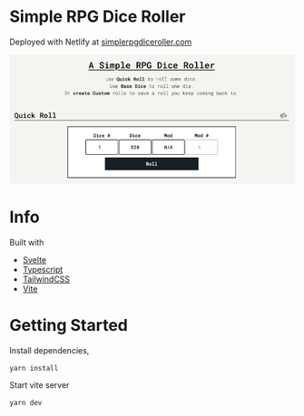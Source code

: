 # Simple RPG Dice Roller

Deployed with Netlify at [simplerpgdiceroller.com](https://simplerpgdiceroller.com/)

[![alt Simple RPG Dice Roller Screenshot](./dev-assets/screenshot.png 'Simple RPG Dice Roller Screenshot')](<(https://simplerpgdiceroller.com/)>)

# Info
Built with
- [Svelte](https://github.com/sveltejs/svelte)
- [Typescript](https://github.com/microsoft/TypeScript)
- [TailwindCSS](https://github.com/tailwindlabs/tailwindcss)
- [Vite](https://github.com/vitejs/vite)

# Getting Started

Install dependencies,
```
yarn install
```

Start vite server
```
yarn dev
```